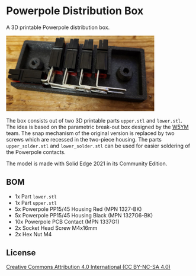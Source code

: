 # Powerpole Distribution Box

A 3D printable Powerpole distribution box.

<img src="img/soldered.png" alt="drawing" width="400"/>

The box consists out of two 3D printable parts `upper.stl` and `lower.stl`. The idea is based on the parametric break-out box designed by the [W5YM](https://www.thingiverse.com/thing:423657) team. The snap mechanism of the original version is replaced by two screws which are recessed in the two-piece housing. The parts `upper_solder.stl` and `lower_solder.stl` can be used for easier soldering of the Powerpole contacts.

The model is made with Solid Edge 2021 in its Community Edition.


## BOM

- 1x Part `lower.stl`
- 1x Part `upper.stl`
- 5x Powerpole PP15/45 Housing Red (MPN 1327-BK)
- 5x Powerpole PP15/45 Housing Black (MPN 1327G6-BK)
- 10x Powerpole PCB Contact (MPN 1337G1)
- 2x Socket Head Screw M4x16mm
- 2x Hex Nut M4


## License

[Creative Commons Attribution 4.0 International (CC BY-NC-SA 4.0)](https://creativecommons.org/licenses/by-nc-sa/4.0/)